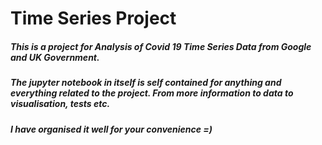 # Time Series Project
##### This is a project for Analysis of Covid 19 Time Series Data from Google and UK Government.
##### The jupyter notebook in itself is self contained for anything and everything related to the project. From more information to data to visualisation, tests etc.
##### I have organised it well for your convenience =)
